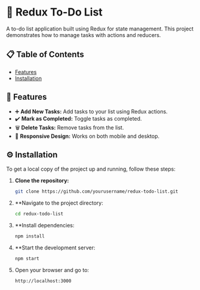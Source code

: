 # 📝 Redux To-Do List

A to-do list application built using Redux for state management. This project demonstrates how to manage tasks with actions and reducers.

## 📋 Table of Contents

- [Features](#features)
- [Installation](#installation)

## 🌟 Features

- ➕ **Add New Tasks:** Add tasks to your list using Redux actions.
- ✔️ **Mark as Completed:** Toggle tasks as completed.
- 🗑️ **Delete Tasks:** Remove tasks from the list.
- 📱 **Responsive Design:** Works on both mobile and desktop.

## ⚙️ Installation

To get a local copy of the project up and running, follow these steps:

1. **Clone the repository:**
   ```bash
   git clone https://github.com/yourusername/redux-todo-list.git

2. **Navigate to the project directory:
   ```bash
   cd redux-todo-list

3. **Install dependencies:
   ```bash
   npm install
   
4. **Start the development server:
   ```bash
   npm start
   
5. Open your browser and go to:
   ```bash
   http://localhost:3000

  
